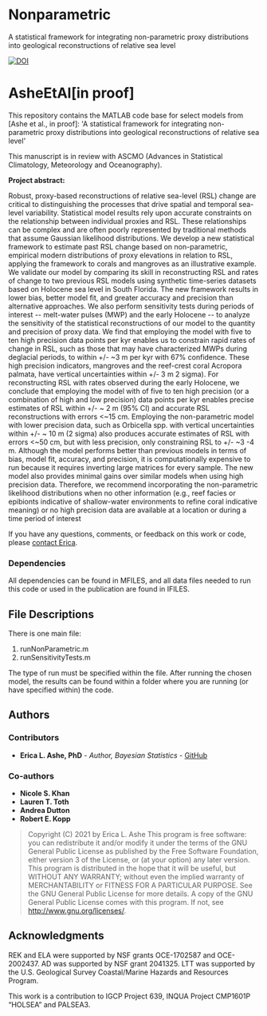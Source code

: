 # Nonparametric
A statistical framework for integrating non-parametric proxy distributions into geological reconstructions of relative sea level

[![DOI](https://zenodo.org/badge/366157658.svg)](https://zenodo.org/badge/latestdoi/366157658)

# AsheEtAl[in proof]
This repository contains the MATLAB code base for select models from [Ashe et al., in proof]:
'A statistical framework for integrating non-parametric proxy distributions into geological reconstructions of relative sea level'
 
 This manuscript is in review with ASCMO (Advances in Statistical Climatology, Meteorology and Oceanography).

**Project abstract:**

Robust, proxy-based reconstructions of relative sea-level (RSL) change are critical to distinguishing the processes that drive spatial and temporal sea-level variability. Statistical model results rely upon accurate constraints on the relationship between individual proxies and RSL. These relationships can be complex and are often poorly represented by traditional methods that assume Gaussian likelihood distributions. We develop a new statistical framework to estimate past RSL change based on non-parametric, empirical modern distributions of proxy elevations in relation to RSL, applying the framework to corals and mangroves as an illustrative example. We validate our model by comparing its skill in reconstructing RSL and rates of change to two previous RSL models using synthetic time-series datasets based on Holocene sea level in South Florida. The new framework results in lower bias, better model fit, and greater accuracy and precision than alternative approaches. We also perform sensitivity tests during periods of interest -- melt-water pulses (MWP) and the early Holocene -- to analyze the sensitivity of the statistical reconstructions of our model to the quantity and precision of proxy data. We find that employing the model with five to ten high precision data points per kyr enables us to constrain rapid rates of change in RSL, such as those that may have characterized MWPs during deglacial periods, to within +/- ~3 m per kyr with 67% confidence. These high precision indicators, mangroves and the reef-crest coral Acropora palmata, have vertical uncertainties within +/- 3 m 2 sigma). For reconstructing RSL with rates observed during the early Holocene, we conclude that employing the model with of five to ten high precision (or a combination of high and low precision) data points per kyr enables precise estimates of RSL within +/- ~ 2 m (95% CI) and accurate RSL reconstructions with errors <~15 cm.  Employing the non-parametric model with lower precision data, such as Orbicella spp. with vertical uncertainties within +/- ~ 10 m (2 sigma) also produces accurate estimates of RSL with errors <~50 cm, but with less precision, only constraining RSL to +/- ~3 -4 m.  Although the model performs better than previous models in terms of bias, model fit, accuracy, and precision, it is computationally expensive to run because it requires inverting large matrices for every sample. The new model also provides minimal gains over similar models when using high precision data. Therefore, we recommend incorporating the non-parametric likelihood distributions when no other information (e.g., reef facies or epibionts indicative of shallow-water environments to refine coral indicative meaning) or no high precision data are available at a location or during a time period of interest


If you have any questions, comments, or feedback on this work or code, please [contact Erica](mailto:ericaashe@gmail.com).

### Dependencies
All dependencies can be found in MFILES, and all data files needed to run this code or used in the publication are found in IFILES.

## File Descriptions

There is one main file:

1. runNonParametric.m
2. runSensitivityTests.m

The type of run must be specified within the file. After running the chosen model, the results can be found within a folder where you are running (or have specified within) the code.

## Authors

### Contributors
* **Erica L. Ashe, PhD** - *Author, Bayesian Statistics* - [GitHub](https://github.com/ericaashe)

### Co-authors
* **Nicole S. Khan**
* **Lauren T. Toth**
* **Andrea Dutton**
* **Robert E. Kopp**

> Copyright (C) 2021 by Erica L. Ashe
> This program is free software: you can redistribute it and/or modify
it under the terms of the GNU General Public License as published by
the Free Software Foundation, either version 3 of the License, or
(at your option) any later version.
> This program is distributed in the hope that it will be useful,
but WITHOUT ANY WARRANTY; without even the implied warranty of
MERCHANTABILITY or FITNESS FOR A PARTICULAR PURPOSE.  See the
GNU General Public License for more details.
> A copy of the GNU General Public License comes with this program.  If not, see <http://www.gnu.org/licenses/>.

## Acknowledgments

REK and ELA were supported by NSF grants OCE-1702587 and OCE-2002437. AD was supported by NSF grant 2041325. LTT was supported by the U.S. Geological Survey Coastal/Marine Hazards and Resources Program.

This work is a contribution to IGCP Project 639, INQUA Project CMP1601P “HOLSEA” and PALSEA3.
